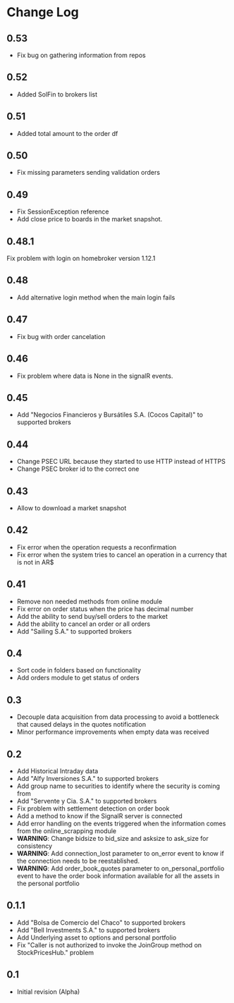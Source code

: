 Change Log
==========

0.53
---
- Fix bug on gathering information from repos

0.52
---
- Added SolFin to brokers list

0.51
---
- Added total amount to the order df

0.50
---
- Fix missing parameters sending validation orders

0.49
---
- Fix SessionException reference
- Add close price to boards in the market snapshot.

0.48.1
---
Fix problem with login on homebroker version 1.12.1

0.48
---
- Add alternative login method when the main login fails

0.47
---
- Fix bug with order cancelation

0.46
---
- Fix problem where data is None in the signalR events.

0.45
---
- Add "Negocios Financieros y Bursátiles S.A. (Cocos Capital)" to supported brokers

0.44
---
- Change PSEC URL because they started to use HTTP instead of HTTPS
- Change PSEC broker id to the correct one

0.43
---
- Allow to download a market snapshot

0.42
---
- Fix error when the operation requests a reconfirmation
- Fix error when the system tries to cancel an operation in a currency that is not in AR$

0.41
---
- Remove non needed methods from online module
- Fix error on order status when the price has decimal number
- Add the ability to send buy/sell orders to the market
- Add the ability to cancel an order or all orders
- Add "Sailing S.A." to supported brokers

0.4
---
- Sort code in folders based on functionality
- Add orders module to get status of orders

0.3
---
- Decouple data acquisition from data processing to avoid a bottleneck that caused delays in the quotes notification
- Minor performance improvements when empty data was received

0.2
---
- Add Historical Intraday data
- Add "Alfy Inversiones S.A." to supported brokers
- Add group name to securities to identify where the security is coming from
- Add "Servente y Cia. S.A." to supported brokers
- Fix problem with settlement detection on order book
- Add a method to know if the SignalR server is connected
- Add error handling on the events triggered when the information comes from the online_scrapping module
- **WARNING**: Change bidsize to bid_size and asksize to ask_size for consistency
- **WARNING**: Add connection_lost parameter to on_error event to know if the connection needs to be reestablished.
- **WARNING**: Add order_book_quotes parameter to on_personal_portfolio event to have the order book information available for all the assets in the personal portfolio

0.1.1
-----
- Add "Bolsa de Comercio del Chaco" to supported brokers
- Add "Bell Investments S.A." to supported brokers
- Add Underlying asset to options and personal portfolio
- Fix "Caller is not authorized to invoke the JoinGroup method on StockPricesHub." problem

0.1
---
- Initial revision (Alpha)